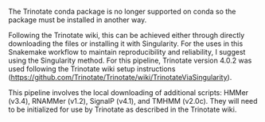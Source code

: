 The Trinotate conda package is no longer supported on conda so the package must be installed in another way. 

Following the Trinotate wiki, this can be achieved either through directly downloading the files or installing it with Singularity. 
For the uses in this Snakemake workflow to maintain reproducibility and reliability, I suggest using the Singularity method. For this pipeline, Trinotate version 4.0.2 was used following the Trinotate wiki setup instructions (https://github.com/Trinotate/Trinotate/wiki/TrinotateViaSingularity).

This pipeline involves the local downloading of additional scripts: HMMer (v3.4), RNAMMer (v1.2), SignalP (v4.1), and TMHMM (v2.0c). They will need to be initialized for use by Trinotate as described in the Trinotate wiki.
